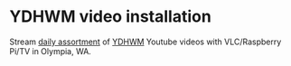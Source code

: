 # YDHWM video installation
Stream [daily assortment](https://docs.google.com/spreadsheets/d/1tTWj9PjfhCOPGI6GF1I8zJMqCC_HgCsl333vr6C9xHs/) of [YDHWM](http://www.ydhwm.com/) Youtube videos with VLC/Raspberry Pi/TV in Olympia, WA.
